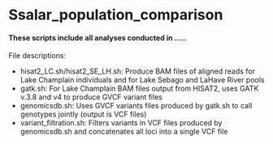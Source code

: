# Ssalar_population_comparison

#### These scripts include all analyses conducted in .....

File descriptions:
* hisat2_LC.sh/hisat2_SE_LH.sh: Produce BAM files of aligned reads for Lake Champlain individuals and for Lake Sebago and LaHave River pools
* gatk.sh: For Lake Champlain BAM files output from HISAT2, uses GATK v.3.8 and v4 to produce GVCF variant files
* genomicsdb.sh: Uses GVCF variants files produced by gatk.sh to call genotypes jointly (output is VCF files)
* variant_filtration.sh: Filters variants in VCF files produced by genomicsdb.sh and concatenates all loci into a single VCF file
